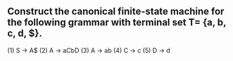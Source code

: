 ## Construct the canonical finite-state machine for the following grammar with terminal set T= {a, b, c, d, $}.
(1) S → A$
(2) A → aCbD
(3) A → ab
(4) C → c
(5) D → d